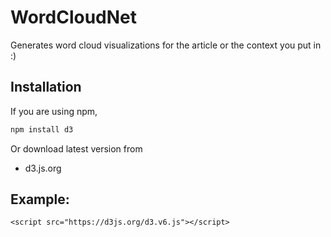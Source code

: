# WordCloudNet
Generates word cloud visualizations for the article or the context you put in :)

## Installation
If you are using npm, 
```bash
npm install d3
```
Or download latest version from
* d3.js.org 
## Example:
```
<script src="https://d3js.org/d3.v6.js"></script>
```
